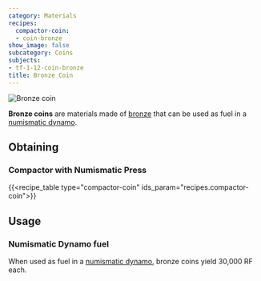 ```yaml
---
category: Materials
recipes:
  compactor-coin:
  - coin-bronze
show_image: false
subcategory: Coins
subjects:
- tf-1-12-coin-bronze
title: Bronze Coin
---
```


![Bronze coin](/images/docs/1.12/thermal-foundation/coin-bronze.png)


**Bronze coins** are materials made of [bronze](../bronze-ingot/) that can be
used as fuel in a [numismatic dynamo](../../thermal-expansion/numismatic-dynamo/).


Obtaining
---------

### Compactor with Numismatic Press
{{<recipe_table type="compactor-coin" ids_param="recipes.compactor-coin">}}


Usage
-----

### Numismatic Dynamo fuel
When used as fuel in a [numismatic dynamo](../../thermal-expansion/numismatic-dynamo/), bronze
coins yield 30,000 RF each.
